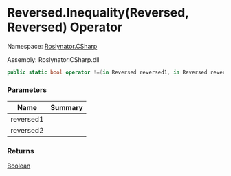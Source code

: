 # Reversed\.Inequality\(Reversed, Reversed\) Operator

Namespace: [Roslynator.CSharp](../../../README.md)

Assembly: Roslynator\.CSharp\.dll

```csharp
public static bool operator !=(in Reversed reversed1, in Reversed reversed2)
```

### Parameters

| Name | Summary |
| ---- | ------- |
| reversed1 | |
| reversed2 | |

### Returns

[Boolean](https://docs.microsoft.com/en-us/dotnet/api/system.boolean)



